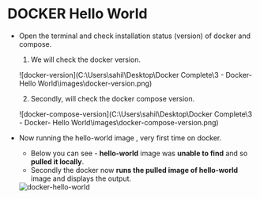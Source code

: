# DOCKER Hello World

- Open the terminal and check installation status (version) of docker and compose.

  1.  We will check the docker version.

     ![docker-version](C:\Users\sahil\Desktop\Docker Complete\3 - Docker- Hello World\images\docker-version.png)

  2. Secondly, will check the docker compose version.

  ![docker-compose-version](C:\Users\sahil\Desktop\Docker Complete\3 - Docker- Hello World\images\docker-compose-version.png)

  

- Now running the hello-world image , very first time on docker.

  - Below you can see - **hello-world** image was **unable to find** and so  **pulled it locally**.
  - Secondly the docker now **runs the pulled image of hello-world** image and displays the output.

  <img src="C:\Users\sahil\Desktop\Docker Complete\3 - Docker- Hello World\images\docker-hello-world.png" alt="docker-hello-world" style="zoom:%;" />

